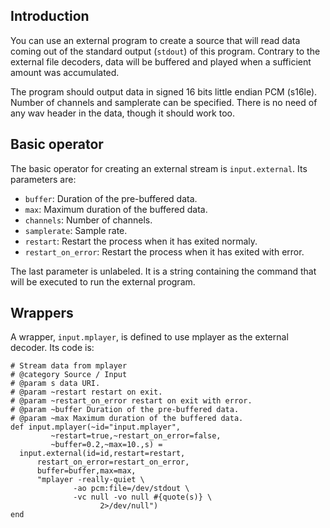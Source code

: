 Introduction 
------------
You can use an external program to create a source that will read data coming out 
of the standard output (`stdout`) of this program. Contrary to the external file decoders,
data will be buffered and played when a sufficient amount was accumulated.

The program should output data in signed 16 bits little endian PCM (s16le). Number of 
channels and samplerate can be specified. There is no need of any wav header in the data,
though it should work too.

Basic operator
--------------
The basic operator for creating an external stream is `input.external`. Its parameters are:

* `buffer`: Duration of the pre-buffered data.
* `max`: Maximum duration of the buffered data.
* `channels`: Number of channels.
* `samplerate`: Sample rate.
* `restart`: Restart the process when it has exited normaly.
* `restart_on_error`: Restart the process when it has exited with error.

The last parameter is unlabeled. It is a string containing the command that will be executed to
run the external program.

Wrappers
--------
A wrapper, `input.mplayer`, is defined to use mplayer as the external decoder.
Its code is:
```liquidsoap
# Stream data from mplayer
# @category Source / Input
# @param s data URI.
# @param ~restart restart on exit.
# @param ~restart_on_error restart on exit with error.
# @param ~buffer Duration of the pre-buffered data.
# @param ~max Maximum duration of the buffered data.
def input.mplayer(~id="input.mplayer",
         ~restart=true,~restart_on_error=false,
         ~buffer=0.2,~max=10.,s) =
  input.external(id=id,restart=restart,
      restart_on_error=restart_on_error,
      buffer=buffer,max=max,
      "mplayer -really-quiet \
              -ao pcm:file=/dev/stdout \
              -vc null -vo null #{quote(s)} \
                    2>/dev/null")
end
```

